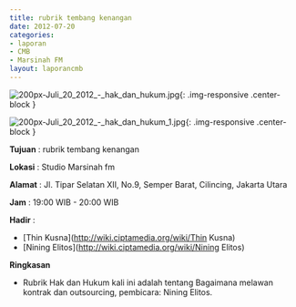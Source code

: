 ```yaml
---
title: rubrik tembang kenangan
date: 2012-07-20
categories:
- laporan
- CMB
- Marsinah FM
layout: laporancmb
---
```


![200px-Juli_20_2012_-_hak_dan_hukum.jpg](/uploads/200px-Juli_20_2012_-_hak_dan_hukum.jpg){: .img-responsive .center-block }

![200px-Juli_20_2012_-_hak_dan_hukum_1.jpg](/uploads/200px-Juli_20_2012_-_hak_dan_hukum_1.jpg){: .img-responsive .center-block }


**Tujuan** : rubrik tembang kenangan 

**Lokasi** : Studio Marsinah fm 

**Alamat** : Jl. Tipar Selatan XII, No.9, Semper Barat, Cilincing, Jakarta Utara 

**Jam** : 19:00 WIB - 20:00 WIB 

**Hadir** :
* [Thin Kusna](http://wiki.ciptamedia.org/wiki/Thin Kusna)
* [Nining Elitos](http://wiki.ciptamedia.org/wiki/Nining Elitos)

**Ringkasan**  
* Rubrik Hak dan Hukum kali ini adalah tentang Bagaimana melawan kontrak dan outsourcing, pembicara: Nining Elitos.
